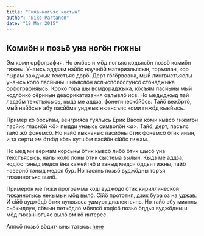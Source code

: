 ```yaml
---
title: "Гижанногъяс костын"
author: "Niko Partanen"
date: "18 Mar 2015"
---
```


## Комиӧн и позьӧ уна ногӧн гижны

Эм коми орфография. Но эмӧсь и мӧд ногъяс кодъясӧн позьӧ комиӧн гижны. Унаысь аддзам найӧс научнӧй материальясын, торъялан, кор пырам важджык текстъяс дорӧ. Дерт гӧгӧрвоана, мый лингвистъяслы унаысь колӧ пасйыны шыъяслӧн аслыспӧлӧслунсӧ стӧчаджыка орфографияысь. Коркӧ гора шы вомдораджыка, кӧсъям пасйыны мый кодлӧнкӧ сёрниын деафрикатизачия овлывлӧ исв. Но медыджыд пай лэдзӧм текстъясысь, кыдз ме аддза, фонетическӧйӧсь. Тайӧ вежӧртӧ, мый найӧсын абу пасйӧма унджык нюансъяс коми гижӧд кывйысь.

Пример кӧ босьтам, венгрияса туялысь Ерик Васой коми кывсӧ гижигӧн пасйис гласнӧй <ӧ> пыдди унаысь символӧн <ø>. Тайӧ, дерт, пасъяс тайӧ жӧ фонемсӧ. Но найӧ кыкнаныс пасйӧны ӧтик фонемсӧ ӧтик инын, и та серти эм ӧткӧд кӧть кутшӧм пасйӧн сійӧс гижам.

Но мед ми вермам корсьны ӧтик кывсӧ либӧ ӧтик шысӧ уна текстъясысь, налы колӧ лоны ӧтик сыстема вылын. Кыдз ме аддза, кодіӧс тэныд медся ёна кажейтчӧ и тэныд медся ӧддья гижны, тайӧ навернӧ тэныд медся бур. Но тасянь позьӧ вуджӧдны торъя гижанногъяс вылӧ.

Примерӧн ме гижи программа коді вуджӧдӧ ӧтик кириллическӧй гижанногысь некымын мӧд вылӧ. Сійӧ прототип, дзик бура оз на уджав. И сійӧ вуджӧдӧ ӧтик лунвывса удмурт диалектсянь. Но тайӧ абу миянлы сьӧкыдлун, сӧмын петкӧдлӧ мӧвпсӧ кодісӧ позьӧ ӧддья вуджӧдны и мӧд гижанногъяс вылӧ эм кӧ интерес.

Аппсӧ позьӧ вӧдитчыны татысь: [here](http://izvakomi.shinyapps.io/transliteration_udm)